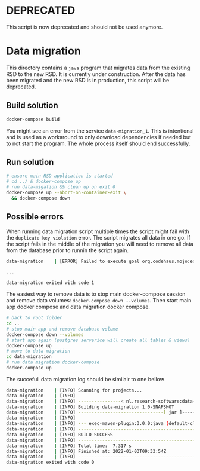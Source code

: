 <!--
SPDX-FileCopyrightText: 2021 - 2023 Ewan Cahen (Netherlands eScience Center) <e.cahen@esciencecenter.nl>
SPDX-FileCopyrightText: 2021 - 2023 Netherlands eScience Center
SPDX-FileCopyrightText: 2022 Dusan Mijatovic (dv4all)
SPDX-FileCopyrightText: 2022 dv4all

SPDX-License-Identifier: CC-BY-4.0
-->

# DEPRECATED
This script is now deprecated and should not be used anymore.

# Data migration

This directory contains a `java` program that migrates data from the existing RSD to the new RSD. It is currently under construction. After the data has been migrated and the new RSD is in production, this script will be deprecated.

## Build solution

```bash
docker-compose build
```

You might see an error from the service `data-migration_1`. This is intentional and is used as a workaround to only download dependencies if needed but to not start the program. The whole process itself should end successfully.

## Run solution

```bash
# ensure main RSD application is started
# cd ../ & docker-compose up
# run data-migation && clean up on exit 0
docker-compose up --abort-on-container-exit \
  && docker-compose down
```

## Possible errors

When running data migration script multiple times the script might fail with the `duplicate key violation` error. The script migrates all data in one go. If the script fails in the middle of the migration you will need to remove all data from the database prior to runnin the script again.

```bash
data-migration    | [ERROR] Failed to execute goal org.codehaus.mojo:exec-maven-plugin:3.0.0:java (default-cli) on project data-migration: An exception occured while executing the Java class. Error fetching data from the endpoint: {"hint":null,"details":null,"code":"23505","message":"duplicate key value violates unique constraint \"software_slug_key\""} -> [Help 1]

...

data-migration exited with code 1
```

The easiest way to remove data is to stop main docker-compose session and remove data volumes: `docker-compose down --volumes`. Then start main app docker compose and data migration docker compose.

```bash
# back to root folder
cd ..
# stop main app and remove database volume
docker-compose down --volumes
# start app again (postgres serverice will create all tables & views)
docker-compose up
# move to data-migration
cd data-migration
# run data migration docker-compose
docker-compose up
```

The succefull data migration log should be similair to one bellow

```bash
data-migration    | [INFO] Scanning for projects...
data-migration    | [INFO]
data-migration    | [INFO] ----------------< nl.research-software:data-migration >-----------------
data-migration    | [INFO] Building data-migration 1.0-SNAPSHOT
data-migration    | [INFO] --------------------------------[ jar ]---------------------------------
data-migration    | [INFO]
data-migration    | [INFO] --- exec-maven-plugin:3.0.0:java (default-cli) @ data-migration ---
data-migration    | [INFO] ------------------------------------------------------------------------
data-migration    | [INFO] BUILD SUCCESS
data-migration    | [INFO] ------------------------------------------------------------------------
data-migration    | [INFO] Total time:  7.317 s
data-migration    | [INFO] Finished at: 2022-01-03T09:33:54Z
data-migration    | [INFO] ------------------------------------------------------------------------
data-migration exited with code 0
```

